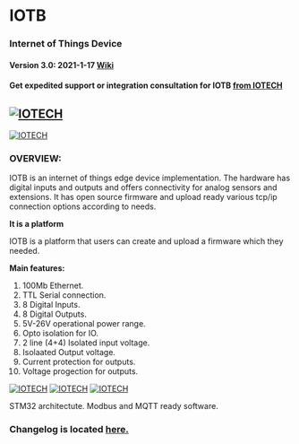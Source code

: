 
# IOTB
### Internet of Things Device
#### Version 3.0: 2021-1-17 [Wiki](https://github.com/celikada/IOTB/wiki)

#### Get expedited support or integration consultation for IOTB [from IOTECH](http://iotech.com.tr/)

[![IOTECH](http://iotech.com.tr/images/header_logo_tek.png)](http://iotech.com.tr)
---

[![IOTECH](https://github.com/celikada/eagle/blob/master/KMO_IO_M/V2_6OUT/iotb_v2_kartl%C4%B1.166.png)](http://iotech.com.tr)
### OVERVIEW:
IOTB is an internet of things edge device implementation. The hardware has digital inputs and outputs and offers connectivity for analog sensors and extensions.
It has open source firmware and upload ready various tcp/ip connection options according to needs.

**It is a platform**

IOTB is a platform that users can create and upload a firmware which they needed. 

**Main features:**
1. 100Mb Ethernet.
2. TTL Serial connection.
3. 8 Digital Inputs.
4. 8 Digital Outputs.
5. 5V-26V operational power range.
6. Opto isolation for IO.
7. 2 line (4+4) Isolated input voltage. 
8. Isolaated Output voltage.
9. Current protection for outputs.
10. Voltage progection for outputs.

[![IOTECH](https://github.com/celikada/eagle/blob/master/KMO_IO_M/V2_6OUT/KMO_IO_MV2_6%20v2.png)](http://iotech.com.tr)
[![IOTECH](https://github.com/celikada/eagle/blob/master/KMO_IO_M/V2_6OUT/KMO_IO_MV2_6%20v2_t.png)](http://iotech.com.tr)
[![IOTECH](https://github.com/celikada/eagle/blob/master/KMO_IO_M/V2_6OUT/KMO_IO_MV2_6%20v2_b.png)](http://iotech.com.tr)

STM32 architectute. Modbus and MQTT ready software.

### Changelog is located [here.](https://github.com/celikada/IOTB/wiki/Changelog)
